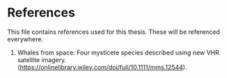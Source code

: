 # References
This file contains references used for this thesis. These will be referenced everywhere.

1. Whales from space: Four mysticete species described using new VHR satellite imagery. (https://onlinelibrary.wiley.com/doi/full/10.1111/mms.12544).